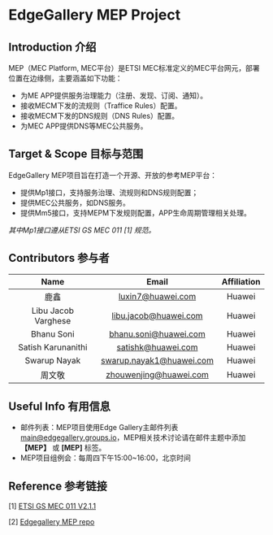 # EdgeGallery MEP Project

## Introduction 介绍
MEP（MEC Platform, MEC平台）是ETSI MEC标准定义的MEC平台网元，部署位置在边缘侧，主要涵盖如下功能：

- 为ME APP提供服务治理能力（注册、发现、订阅、通知）。
- 接收MECM下发的流规则（Traffice Rules）配置。
- 接收MECM下发的DNS规则（DNS Rules）配置。
- 为MEC APP提供DNS等MEC公共服务。

## Target & Scope 目标与范围

EdgeGallery MEP项目旨在打造一个开源、开放的参考MEP平台：
- 提供Mp1接口，支持服务治理、流规则和DNS规则配置；
- 提供MEC公共服务，如DNS服务。
- 提供Mm5接口，支持MEPM下发规则配置，APP生命周期管理相关处理。

 _其中Mp1接口遵从ETSI GS MEC 011 [1] 规范。_ 

## Contributors 参与者

|**Name**|**Email**|**Affiliation**|
|:------:|:-------:|:-------------:|
| 鹿鑫 | luxin7@huawei.com | Huawei |
| Libu Jacob Varghese | libu.jacob@huawei.com | Huawei |
| Bhanu Soni | bhanu.soni@huawei.com | Huawei |
| Satish Karunanithi | satishk@huawei.com | Huawei |
| Swarup Nayak | swarup.nayak1@huawei.com | Huawei |
| 周文敬 | zhouwenjing@huawei.com | Huawei |

## Useful Info 有用信息

- 邮件列表：MEP项目使用Edge Gallery主邮件列表 main@edgegallery.groups.io，MEP相关技术讨论请在邮件主题中添加 **【MEP】** 或 **[MEP]** 标签。
- MEP项目组例会：每周四下午15:00~16:00，北京时间

## Reference 参考链接

[1] [ETSI GS MEC 011 V2.1.1](https://www.etsi.org/deliver/etsi_gs/MEC/001_099/011/02.01.01_60/gs_MEC011v020101p.pdf) 

[2] [Edgegallery MEP repo](https://gitee.com/EdgeGallery/mep)
